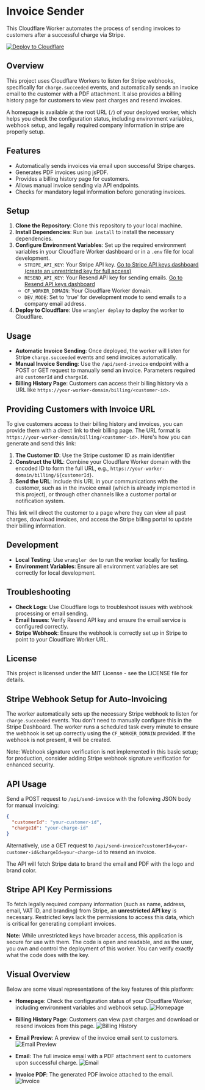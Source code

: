 # Invoice Sender

This Cloudflare Worker automates the process of sending invoices to customers after a successful charge via Stripe.

<a href="https://deploy.workers.cloudflare.com/?url=https://github.com/Cap-go/worker-invoices" target="_blank"><img src="https://deploy.workers.cloudflare.com/button" alt="Deploy to Cloudflare"></a>

## Overview

This project uses Cloudflare Workers to listen for Stripe webhooks, specifically for `charge.succeeded` events, and automatically sends an invoice email to the customer with a PDF attachment. It also provides a billing history page for customers to view past charges and resend invoices.

A homepage is available at the root URL (`/`) of your deployed worker, which helps you check the configuration status, including environment variables, webhook setup, and legally required company information in stripe are properly setup.

## Features

- Automatically sends invoices via email upon successful Stripe charges.
- Generates PDF invoices using jsPDF.
- Provides a billing history page for customers.
- Allows manual invoice sending via API endpoints.
- Checks for mandatory legal information before generating invoices.

## Setup

1. **Clone the Repository**: Clone this repository to your local machine.
2. **Install Dependencies**: Run `bun install` to install the necessary dependencies.
3. **Configure Environment Variables**: Set up the required environment variables in your Cloudflare Worker dashboard or in a `.env` file for local development.
   - `STRIPE_API_KEY`: Your Stripe API key. <a href="https://dashboard.stripe.com/apikeys" target="_blank">Go to Stripe API keys dashboard (create an unrestricted key for full access)</a>
   - `RESEND_API_KEY`: Your Resend API key for sending emails. <a href="https://resend.com/api-keys" target="_blank">Go to Resend API keys dashboard</a>
   - `CF_WORKER_DOMAIN`: Your Cloudflare Worker domain.
   - `DEV_MODE`: Set to 'true' for development mode to send emails to a company email address.
4. **Deploy to Cloudflare**: Use `wrangler deploy` to deploy the worker to Cloudflare.

## Usage

- **Automatic Invoice Sending**: Once deployed, the worker will listen for Stripe `charge.succeeded` events and send invoices automatically.
- **Manual Invoice Sending**: Use the `/api/send-invoice` endpoint with a POST or GET request to manually send an invoice. Parameters required are `customerId` and `chargeId`.
- **Billing History Page**: Customers can access their billing history via a URL like `https://your-worker-domain/billing/<customer-id>`.

## Providing Customers with Invoice URL

To give customers access to their billing history and invoices, you can provide them with a direct link to their billing page. The URL format is `https://your-worker-domain/billing/<customer-id>`. Here's how you can generate and send this link:

1. **The Customer ID**: Use the Stripe customer ID as main identifier
2. **Construct the URL**: Combine your Cloudflare Worker domain with the encoded ID to form the full URL, e.g., `https://your-worker-domain/billing/${customerId}`.
3. **Send the URL**: Include this URL in your communications with the customer, such as in the invoice email (which is already implemented in this project), or through other channels like a customer portal or notification system.

This link will direct the customer to a page where they can view all past charges, download invoices, and access the Stripe billing portal to update their billing information.

## Development

- **Local Testing**: Use `wrangler dev` to run the worker locally for testing.
- **Environment Variables**: Ensure all environment variables are set correctly for local development.

## Troubleshooting

- **Check Logs**: Use Cloudflare logs to troubleshoot issues with webhook processing or email sending.
- **Email Issues**: Verify Resend API key and ensure the email service is configured correctly.
- **Stripe Webhook**: Ensure the webhook is correctly set up in Stripe to point to your Cloudflare Worker URL.

## License

This project is licensed under the MIT License - see the LICENSE file for details.

## Stripe Webhook Setup for Auto-Invoicing

The worker automatically sets up the necessary Stripe webhook to listen for `charge.succeeded` events. You don't need to manually configure this in the Stripe Dashboard. The worker runs a scheduled task every minute to ensure the webhook is set up correctly using the `CF_WORKER_DOMAIN` provided. If the webhook is not present, it will be created.

Note: Webhook signature verification is not implemented in this basic setup; for production, consider adding Stripe webhook signature verification for enhanced security.

## API Usage

Send a POST request to `/api/send-invoice` with the following JSON body for manual invoicing:

```json
{
  "customerId": "your-customer-id",
  "chargeId": "your-charge-id"
}
```

Alternatively, use a GET request to `/api/send-invoice?customerId=your-customer-id&chargeId=your-charge-id` to resend an invoice.

The API will fetch Stripe data to brand the email and PDF with the logo and brand color.

## Stripe API Key Permissions

To fetch legally required company information (such as name, address, email, VAT ID, and branding) from Stripe, an **unrestricted API key** is necessary. Restricted keys lack the permissions to access this data, which is critical for generating compliant invoices.

**Note:** While unrestricted keys have broader access, this application is secure for use with them. The code is open and readable, and as the user, you own and control the deployment of this worker. You can verify exactly what the code does with the key.

## Visual Overview

Below are some visual representations of the key features of this platform:

- **Homepage**: Check the configuration status of your Cloudflare Worker, including environment variables and webhook setup. 
  ![Homepage](doc/homepage_api.png)

- **Billing History Page**: Customers can view past charges and download or resend invoices from this page. 
  ![Billing History](doc/billing_history_page.png)

- **Email Preview**: A preview of the invoice email sent to customers. 
  ![Email Preview](doc/email_preview.png)

- **Email**: The full invoice email with a PDF attachment sent to customers upon successful charge. 
  ![Email](doc/email.png)

- **Invoice PDF**: The generated PDF invoice attached to the email. 
  ![Invoice](doc/invoice.png)
